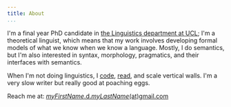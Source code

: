 ```yaml
---
title: About 
...
```


I'm a final year PhD candidate in [the Linguistics department at UCL](http://www.ucl.ac.uk/pals/research/linguistics); I'm a theoretical linguist, which means that my work involves developing formal models of what we know when we know a language. Mostly, I do semantics, but I'm also interested in syntax, morphology, pragmatics, and their interfaces with semantics. 

When I'm not doing linguistics, I [code](https://github.com/patrl), [read](https://www.goodreads.com/user/show/59694544-patrick-elliott), and scale vertical walls. I'm a very slow writer but really good at poaching eggs.

Reach me at: [*myFirstName*.d.*myLastName*(at)gmail.com](mailto:patrick.d.elliott@gmail.com)
